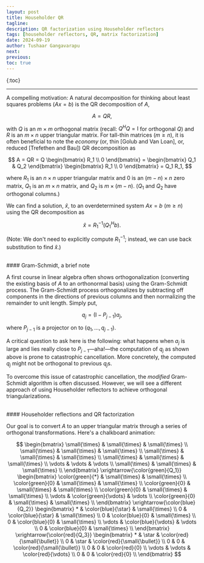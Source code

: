 ```yaml
---
layout: post
title: Householder QR
tagline: 
description: QR factorization using Householder reflectors
tags: [householder reflectors, QR, matrix factorization]
date: 2024-09-19
author: Tushaar Gangavarapu
next:
previous: 
toc: true
---
```


{:toc}

---

A compelling motivation: A natural decomposition for thinking about least 
squares problems ($Ax = b$) is the QR decomposition of $A$,

$$
A = QR,
$$

with $Q$ is an $m \times m$ orthogonal matrix (recall: $Q^H Q = \mathrm{I}$ for
orthogonal $Q$) and $R$ is an $m \times n$ upper triangular matrix. For 
tall-thin matrices ($m \geq n$), it is often beneficial to note the _economy_ 
(or, thin [Golub and Van Loan], or, reduced [Trefethen and Bau]) QR 
decomposition as

$$
A = QR = Q \begin{bmatrix}
R_1 \\
0
\end{bmatrix} = \begin{bmatrix} Q_1 & Q_2 \end{bmatrix} \begin{bmatrix}
R_1 \\
0
\end{bmatrix} = Q_1 R_1,
$$

where $R_1$ is an $n \times n$ upper triangular matrix and $0$ is an 
$(m - n) \times n$ zero matrix, $Q_1$ is an $m \times n$ matrix, and $Q_2$ is
$m \times (m - n)$. ($Q_1$ and $Q_2$ have orthogonal columns.)

We can find a solution, $\hat{x}$, to an overdetermined system $Ax = b$ 
($m \geq n$) using the QR decomposition as

$$
\hat{x} = R_1^{-1} (Q_1^H b).
$$

(Note: We don't need to explicitly compute $R_1^{-1}$; instead, we can use
back substitution to find $\hat{x}$.)

<br/>
#### Gram-Schmidt, a brief note

A first course in linear algebra often shows orthogonalization (converting the 
existing basis of $A$ to an orthonormal basis) using the Gram-Schmidt process.
The Gram-Schmidt process orthogonalizes by subtracting off components in the
directions of previous columns and then normalizing the remainder to unit 
length. Simply put,

$$
q_j = (\mathrm{I} - P_{j-1}) a_j,
$$

where $P_{j-1}$ is a projector on to $(q_1, \dotsc, q_{j-1})$.

A critical question to ask here is the following: what happens when $a_j$ is
large and lies really close to $P_{j-1}$—aha!—the computation of $q_j$ as shown
above is prone to catastrophic cancellation. More concretely, the computed $q_j$
might not be orthogonal to previous $q_j$s.

To overcome this issue of catastrophic cancellation, the _modified_ Gram-Schmidt
algorithm is often discussed. However, we will see a different approach of using
Householder reflectors to achieve orthogonal triangularizations.

<br/>
#### Householder reflections and QR factorization

Our goal is to convert $A$ to an upper triangular matrix through a series of 
orthogonal transformations. Here's a chalkboard animation:

$$
\begin{bmatrix} 
    \small{\times} & \small{\times} & \small{\times} \\
    \small{\times} & \small{\times} & \small{\times} \\
    \small{\times} & \small{\times} & \small{\times} \\
    \small{\times} & \small{\times} & \small{\times} \\
    \vdots & \vdots & \vdots \\
    \small{\times} & \small{\times} & \small{\times} \\
\end{bmatrix} \xrightarrow{\color{green}{Q_1}} \begin{bmatrix} 
    \color{green}{*} & \small{\times} & \small{\times} \\
    \color{green}{0} & \small{\times} & \small{\times} \\
    \color{green}{0} & \small{\times} & \small{\times} \\
    \color{green}{0} & \small{\times} & \small{\times} \\
    \vdots & \color{green}{\vdots} & \vdots \\
    \color{green}{0} & \small{\times} & \small{\times} \\
\end{bmatrix} \xrightarrow{\color{blue}{Q_2}} \begin{bmatrix} 
    * & \color{blue}{\star} & \small{\times} \\
    0 & \color{blue}{\star} & \small{\times} \\
    0 & \color{blue}{0} & \small{\times} \\
    0 & \color{blue}{0} & \small{\times} \\
    \vdots & \color{blue}{\vdots} & \vdots \\
    0 & \color{blue}{0} & \small{\times} \\
\end{bmatrix} \xrightarrow{\color{red}{Q_3}} \begin{bmatrix} 
    * & \star & \color{red}{\small{\bullet}} \\
    0 & \star & \color{red}{\small{\bullet}} \\
    0 & 0 & \color{red}{\small{\bullet}} \\
    0 & 0 & \color{red}{0} \\
    \vdots & \vdots & \color{red}{\vdots} \\
    0 & 0 & \color{red}{0} \\
\end{bmatrix}
$$

